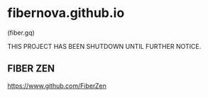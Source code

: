 # fibernova.github.io
(fiber.gq) 

THIS PROJECT HAS BEEN SHUTDOWN UNTIL FURTHER NOTICE.

## FIBER ZEN
 https://www.github.com/FiberZen
